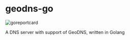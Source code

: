# geodns-go 
![goreportcard](https://goreportcard.com/badge/github.com/TsundereChen/geodns-go)

A DNS server with support of GeoDNS, written in Golang
